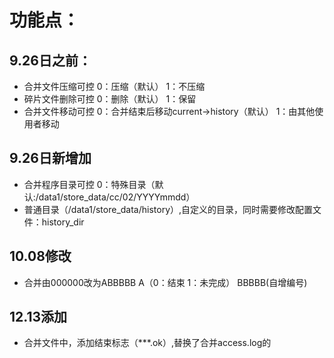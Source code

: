 
# 功能点：
## 9.26日之前：
-	合并文件压缩可控 0：压缩（默认）	1：不压缩
-	碎片文件删除可控 0：删除（默认）	1：保留
-	合并文件移动可控 0：合并结束后移动current->history（默认） 1：由其他使用者移动

## 9.26日新增加
-	合并程序目录可控 0：特殊目录（默认:/data1/store_data/cc/02/YYYYmmdd）
-	普通目录（/data1/store_data/history）,自定义的目录，同时需要修改配置文件：history_dir
## 10.08修改
-	合并由000000改为ABBBBB A（0：结束 1：未完成） BBBBB(自增编号)

## 12.13添加
-	合并文件中，添加结束标志（***.ok）,替换了合并access.log的
